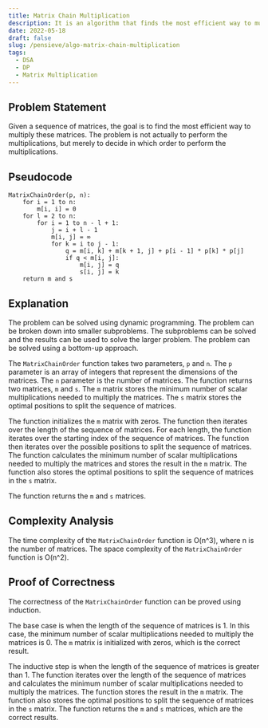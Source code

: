 ```yaml
---
title: Matrix Chain Multiplication
description: It is an algorithm that finds the most efficient way to multiply a sequence of matrices by finding the optimal positions to split the sequence of matrices.
date: 2022-05-18
draft: false
slug: /pensieve/algo-matrix-chain-multiplication
tags:
  - DSA
  - DP
  - Matrix Multiplication
---
```

## Problem Statement

Given a sequence of matrices, the goal is to find the most efficient way to multiply these matrices. The problem is not actually to perform the multiplications, but merely to decide in which order to perform the multiplications.

## Pseudocode

```pseudocode
MatrixChainOrder(p, n):
    for i = 1 to n:
        m[i, i] = 0
    for l = 2 to n:
        for i = 1 to n - l + 1:
            j = i + l - 1
            m[i, j] = ∞
            for k = i to j - 1:
                q = m[i, k] + m[k + 1, j] + p[i - 1] * p[k] * p[j]
                if q < m[i, j]:
                    m[i, j] = q
                    s[i, j] = k
    return m and s
```

## Explanation

The problem can be solved using dynamic programming. The problem can be broken down into smaller subproblems. The subproblems can be solved and the results can be used to solve the larger problem. The problem can be solved using a bottom-up approach.

The `MatrixChainOrder` function takes two parameters, `p` and `n`. The `p` parameter is an array of integers that represent the dimensions of the matrices. The `n` parameter is the number of matrices. The function returns two matrices, `m` and `s`. The `m` matrix stores the minimum number of scalar multiplications needed to multiply the matrices. The `s` matrix stores the optimal positions to split the sequence of matrices.

The function initializes the `m` matrix with zeros. The function then iterates over the length of the sequence of matrices. For each length, the function iterates over the starting index of the sequence of matrices. The function then iterates over the possible positions to split the sequence of matrices. The function calculates the minimum number of scalar multiplications needed to multiply the matrices and stores the result in the `m` matrix. The function also stores the optimal positions to split the sequence of matrices in the `s` matrix.

The function returns the `m` and `s` matrices.

## Complexity Analysis

The time complexity of the `MatrixChainOrder` function is O(n^3), where n is the number of matrices. The space complexity of the `MatrixChainOrder` function is O(n^2). 

## Proof of Correctness

The correctness of the `MatrixChainOrder` function can be proved using induction. 

The base case is when the length of the sequence of matrices is 1. In this case, the minimum number of scalar multiplications needed to multiply the matrices is 0. The `m` matrix is initialized with zeros, which is the correct result.

The inductive step is when the length of the sequence of matrices is greater than 1. The function iterates over the length of the sequence of matrices and calculates the minimum number of scalar multiplications needed to multiply the matrices. The function stores the result in the `m` matrix. The function also stores the optimal positions to split the sequence of matrices in the `s` matrix. The function returns the `m` and `s` matrices, which are the correct results.